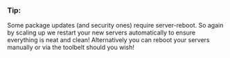 <!-- usedin: [ _legacy_docker/stack-management/applying-upgrades.md, _maestro/stack-management/applying-upgrades.md, _node/stack-management/applying-upgrades.md, _rails/stack-management/applying-upgrades.md] -->


### Tip:

Some package updates (and security ones) require server-reboot. So again by scaling up we restart your new servers automatically to ensure everything is neat and clean! Alternatively you can reboot your servers manually or via the toolbelt should you wish!



